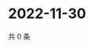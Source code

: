 # 2022-11-30

共 0 条

<!-- BEGIN WEIBO -->
<!-- 最后更新时间 Wed Nov 30 2022 03:12:00 GMT+0800 (China Standard Time) -->

<!-- END WEIBO -->
